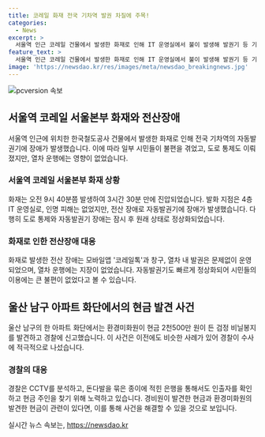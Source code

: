 ```yaml
---
title: 코레일 화재 전국 기차역 발권 차질에 주목!
categories:
  - News
excerpt: >
  서울역 인근 코레일 건물에서 발생한 화재로 인해 IT 운영실에서 불이 발생해 발권기 등 기능에 일시적인 장애가 있었으나 열차 운행은 원활했고, 자동발권기는 정상화됐습니다. 화재는 3시간 30분 만에 꺼졌으며 인명피해는 없었으나 일부 시민들이 불편을 겪었습니다. 또한 화재 진압으로 도로 통제되는 등 일시적으로 혼란이 있었으나 대부분의 기능은 정상화됐습니다. (150자)
feature_text: >
  서울역 인근 코레일 건물에서 발생한 화재로 인해 IT 운영실에서 불이 발생해 발권기 등 기능에 일시적인 장애가 있었으나 열차 운행은 원활했고, 자동발권기는 정상화됐습니다. 화재는 3시간 30분 만에 꺼졌으며 인명피해는 없었으나 일부 시민들이 불편을 겪었습니다. 또한 화재 진압으로 도로 통제되는 등 일시적으로 혼란이 있었으나 대부분의 기능은 정상화됐습니다. (150자)
image: 'https://newsdao.kr/res/images/meta/newsdao_breakingnews.jpg'
---
```


<p><img src="https://newsdao.kr/res/images/meta/newsdao_breakingnews.jpg" alt="pcversion 속보" /></p>

<h2 data-ke-size="size26">서울역 코레일 서울본부 화재와 전산장애</h2>

<p data-ke-size="size16">서울역 인근에 위치한 한국철도공사 건물에서 발생한 화재로 인해 전국 기차역의 자동발권기에 장애가 발생했습니다. 이에 따라 일부 시민들이 불편을 겪었고, 도로 통제도 이뤄졌지만, 열차 운행에는 영향이 없었습니다.</p>

<h3>서울역 코레일 서울본부 화재 상황</h3>

<p data-ke-size="size16">화재는 오전 9시 40분쯤 발생하여 3시간 30분 만에 진압되었습니다. 발화 지점은 4층 IT 운영실로, 인명 피해는 없었지만, 전산 장애로 자동발권기에 장애가 발생했습니다. 다행히 도로 통제와 자동발권기 장애는 잠시 후 원래 상태로 정상화되었습니다.</p>

<h3>화재로 인한 전산장애 대응</h3>

<p data-ke-size="size16">화재로 발생한 전산 장애는 모바일앱 '코레일톡'과 창구, 열차 내 발권은 문제없이 운영되었으며, 열차 운행에는 지장이 없었습니다. 자동발권기도 빠르게 정상화되어 시민들의 이용에는 큰 불편이 없었다고 볼 수 있습니다.</p>

<h2 data-ke-size="size26">울산 남구 아파트 화단에서의 현금 발견 사건</h2>

<p data-ke-size="size16">울산 남구의 한 아파트 화단에서는 환경미화원이 현금 2천500만 원이 든 검정 비닐봉지를 발견하고 경찰에 신고했습니다. 이 사건은 이전에도 비슷한 사례가 있어 경찰이 수사에 적극적으로 나섰습니다.</p>

<h3>경찰의 대응</h3>

<p data-ke-size="size16">경찰은 CCTV를 분석하고, 돈다발을 묶은 종이에 적힌 은행을 통해서도 인출자를 확인하고 현금 주인을 찾기 위해 노력하고 있습니다. 경비원이 발견한 현금과 환경미화원의 발견한 현금이 관련이 있다면, 이를 통해 사건을 해결할 수 있을 것으로 보입니다.</p>
실시간 뉴스 속보는, <a href="https://newsdao.kr" rel="dofollow">https://newsdao.kr</a>


